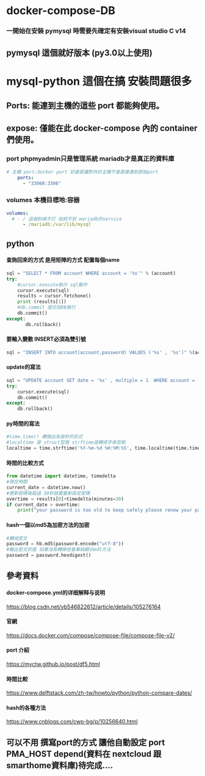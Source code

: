 # docker-compose-DB
### 一開始在安裝 pymysql 時需要先確定有安裝visual studio C v14
## pymysql 這個就好版本 (py3.0以上使用)
# mysql-python  這個在搞 安裝問題很多

## Ports: 能連到主機的這些 port 都能夠使用。
## expose: 僅能在此 docker-compose 內的 container 們使用。
### port phpmyadmin只是管理系統 mariadb才是真正的資料庫
```yml
# 主機 port:docker port 好處是讓對外的主機不會直接連到原始port
    ports:
      - "33060:3306"
```

### volumes 本機目標地:容器
```yml
volumes:
  # - / 這個斜槓不打 他抓不到 mariadb的service
      - /mariadb:/var/lib/mysql
```
## python
#### 查詢回來的方式 是用矩陣的方式 配置每個name
```py
sql = "SELECT * FROM account WHERE account = '%s'" % (account)
try:
    #cursor.execute執行 sql動作
    cursor.execute(sql)
    results = cursor.fetchone()
    print (results[1])
    #db.commit 提交到DB執行
    db.commit()
except:
       db.rollback()
```
#### 要輸入變數 INSERT必須為雙引號 
```py
sql = "INSERT INTO account(account,password) VALUES ('%s' , '%s')" %(account, password)
```
#### update的寫法
```py
sql = "UPDATE account SET date = '%s' , multiple = 1  WHERE account = '%s'" % (localtime,account)
try:
    cursor.execute(sql)
    db.commit()
except:
    db.rollback()
```

#### py時間的寫法
```py
#time.time() 轉換出來是秒的形式
#localtime 是 struct型態 strftime是轉成字串型態
localtime = time.strftime('%Y-%m-%d %H:%M:%S', time.localtime(time.time()))
```
#### 時間的比較方式
```py
from datetime import datetime, timedelta
#現在時間
current_date = datetime.now()
#更新密碼後超過 30秒就要重新設定密碼
overtime = results[0]+timedelta(minutes=30)
if current_date > overtime:
    print("your password is too old to keep safely please renew your password")
```
#### hash一個以md5為加密方法的加密
```py
#轉成密文
password = hb.md5(password.encode("utf-8"))
#輸出密文的值 如果沒有轉換他會單純顯示md5方法
password = password.hexdigest()
```
## 參考資料
#### docker-compose.yml的详细解释与说明
https://blog.csdn.net/yb546822612/article/details/105276164
#### 官網
https://docs.docker.com/compose/compose-file/compose-file-v2/
#### port 介紹
https://myctw.github.io/post/df5.html
#### 時間比較
https://www.delftstack.com/zh-tw/howto/python/python-compare-dates/
#### hash的各種方法
https://www.cnblogs.com/cwp-bg/p/10256640.html

## 可以不用 撰寫port的方式 讓他自動設定 port PMA_HOST depend(資料在 nextcloud 跟 smarthome資料庫)待完成....
